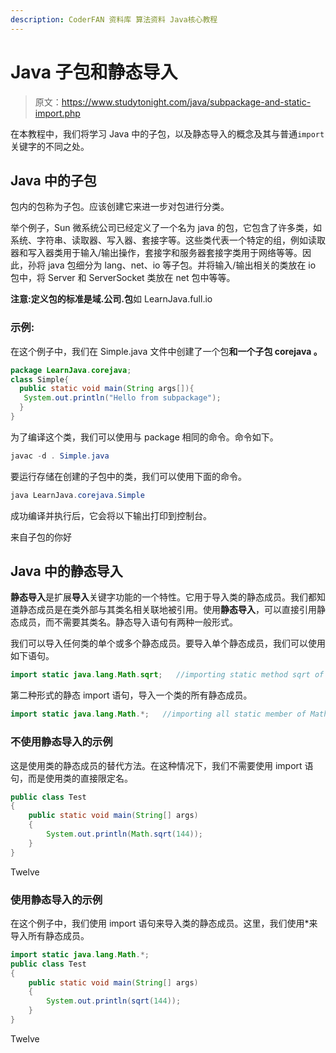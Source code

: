 ```yaml
---
description: CoderFAN 资料库 算法资料 Java核心教程
---
```


# Java 子包和静态导入

> 原文：<https://www.studytonight.com/java/subpackage-and-static-import.php>

在本教程中，我们将学习 Java 中的子包，以及静态导入的概念及其与普通`import`关键字的不同之处。

## Java 中的子包

包内的包称为子包。应该创建它来进一步对包进行分类。

举个例子，Sun 微系统公司已经定义了一个名为 java 的包，它包含了许多类，如系统、字符串、读取器、写入器、套接字等。这些类代表一个特定的组，例如读取器和写入器类用于输入/输出操作，套接字和服务器套接字类用于网络等等。因此，孙将 java 包细分为 lang、net、io 等子包。并将输入/输出相关的类放在 io 包中，将 Server 和 ServerSocket 类放在 net 包中等等。

**注意:**定义包的标准是**域.公司.包**如 LearnJava.full.io

### 示例:

在这个例子中，我们在 Simple.java 文件中创建了一个包**和一个子包 **corejava** 。**

```java
package LearnJava.corejava;
class Simple{
  public static void main(String args[]){
   System.out.println("Hello from subpackage");
  }
} 
```

为了编译这个类，我们可以使用与 package 相同的命令。命令如下。

```java
javac -d . Simple.java
```

要运行存储在创建的子包中的类，我们可以使用下面的命令。

```java
java LearnJava.corejava.Simple
```

成功编译并执行后，它会将以下输出打印到控制台。

来自子包的你好

## Java 中的静态导入

**静态导入**是扩展**导入**关键字功能的一个特性。它用于导入类的静态成员。我们都知道静态成员是在类外部与其类名相关联地被引用。使用**静态导入**，可以直接引用静态成员，而不需要其类名。静态导入语句有两种一般形式。

我们可以导入任何类的单个或多个静态成员。要导入单个静态成员，我们可以使用如下语句。

```java
import static java.lang.Math.sqrt;   //importing static method sqrt of Math class
```

第二种形式的静态 import 语句，导入一个类的所有静态成员。

```java
import static java.lang.Math.*;   //importing all static member of Math class
```

### 不使用静态导入的示例

这是使用类的静态成员的替代方法。在这种情况下，我们不需要使用 import 语句，而是使用类的直接限定名。

```java
public class Test
{
    public static void main(String[] args)
    {
        System.out.println(Math.sqrt(144));
    }
} 
```

Twelve

### 使用静态导入的示例

在这个例子中，我们使用 import 语句来导入类的静态成员。这里，我们使用*来导入所有静态成员。

```java
import static java.lang.Math.*;
public class Test
{
    public static void main(String[] args)
    {
        System.out.println(sqrt(144));
    }
} 
```

Twelve